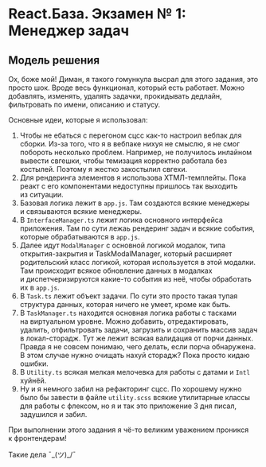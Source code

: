 # React.База. Экзамен № 1: Менеджер задач
## Модель решения
Ох, боже мой! Диман, я такого гомункула высрал для этого задания, это просто шок. Вроде весь функционал, который есть работает. Можно добавлять, изменять, удалять задачки, прокидывать дедлайн, фильтровать по имени, описанию и статусу.

Основные идеи, которые я использовал:
1. Чтобы не ебаться с перегоном сцсс как-то настроил вебпак для сборки. Из-за того, что я в вебпаке нихуя не смыслю, я не смог побороть несколько проблем. Например, не получилось инлайном вывести свгешки, чтобы темизация корректно работала без костылей. Поэтому я жестко закостылил свгехи.
2. Для рендеринга элементов я использова ХТМЛ-темплейты. Пока реакт с его компонентами недоступны пришлось так выходить из ситуации.
3. Базовая логика лежит в `app.js`. Там создаются всякие менеджеры и связываются всякие менеджеры.
4. В `InterfaceManager.ts` лежит логика основного интерфейса приложения. Там по сути лежаь рендеринг задач и всякие события, которые обрабатываются в `app.js`.
5. Далее идут `ModalManager` с основной логикой модалок, типа открытия-закрытия и TaskModalManager, который расширяет родительский класс логикой, которая используется в этой модалки. Там происходит всякое обновление данных в модалках и диспетчеризируются какие-то события из неё, чтобы обработать их в `app.js`.
6. В `Task.ts` лежит объект задачи. По сути это просто такая тупая структура данных, которая ничего не умеет, кроме как быть.
7. В `TaskManager.ts` находится основная логика работы с тасками на виртуальном уровне. Можно добавить, отредактировать, удалить, отфильтровать задачи, загрузить и сохранить массив задач в локал-сторадж. Тут же лежит всякая валидация от порчи данных. Правда я не совсем понимаю, чего делать, если порча обнаружена. В этом случае нужно очищать нахуй сторадж? Пока просто кидаю ошибки.
8. В `Utility.ts` всякая мелкая мелочевка для работы с датами и `Intl` хуйнёй.
9. Ну и я немного забил на рефакторинг сцсс. По хорошему нужно было бы завести в файле `utility.scss` всякие утилитарные классы для работы с флексом, но я и так это приложение 3 дня писал, задушился и забил.

При выполнении этого задания я чё-то великим уважением проникся к фронтендерам!

Такие дела ¯\_(ツ)_/¯